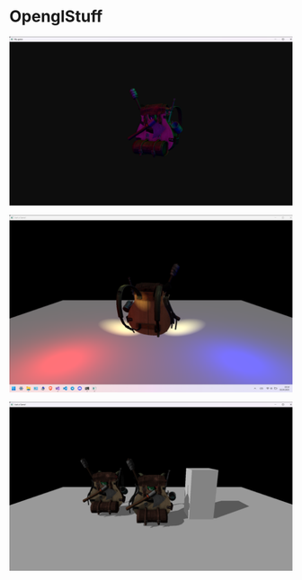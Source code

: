 # OpenglStuff

![Screenshot1](screenshots/screenshot1.png)

![Screenshot2](screenshots/screenshot2.png)

![Screenshot3](screenshots/screenshot3.png)
